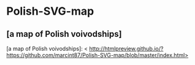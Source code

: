 # Polish-SVG-map


## **[a map of Polish voivodships]**

[a map of Polish voivodships]: <
http://htmlpreview.github.io/?https://github.com/marcint87/Polish-SVG-map/blob/master/index.html>
